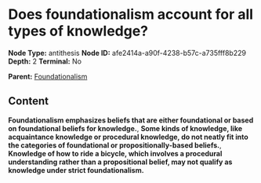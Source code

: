 # Does foundationalism account for all types of knowledge?

**Node Type:** antithesis
**Node ID:** afe2414a-a90f-4238-b57c-a735fff8b229
**Depth:** 2
**Terminal:** No

**Parent:** [Foundationalism](foundationalism.md)

## Content

**Foundationalism emphasizes beliefs that are either foundational or based on foundational beliefs for knowledge.**, **Some kinds of knowledge, like acquaintance knowledge or procedural knowledge, do not neatly fit into the categories of foundational or propositionally-based beliefs.**, **Knowledge of how to ride a bicycle, which involves a procedural understanding rather than a propositional belief, may not qualify as knowledge under strict foundationalism.**
